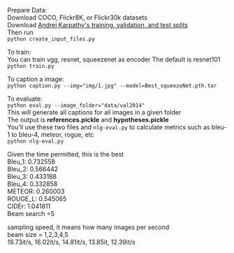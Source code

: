 Prepare Data:  
Download COCO, Flickr8K, or Flickr30k datasets  
Download [Andrej Karpathy's training, validation, and test splits](http://cs.stanford.edu/people/karpathy/deepimagesent/caption_datasets.zip)  
Then run   
`python create_input_files.py`

To train:  
You can train vgg, resnet, squeezenet as encoder 
The default is resnet101   
`python train.py`

To caption a image:  
`python caption.py --img="img/1.jpg" --model=Best_squeezeNet.pth.tar`

To evaluate:  
`python eval.py --image_folder="data/val2014"`  
This will generate all captions for all images in a given folder  
The output is **references.pickle** and **hypotheses.pickle**   
You'll use these two files and `nlg-eval.py` to calculate metrics such as bleu-1 to bleu-4, meteor, rogue, etc  
`python nlg-eval.py`

Given the time permitted, this is the best   
Bleu_1: 0.732558  
Bleu_2: 0.566442  
Bleu_3: 0.433188  
Bleu_4: 0.332858  
METEOR: 0.260003  
ROUGE_L: 0.545065  
CIDEr: 1.041811  
Beam search =5  

sampling speed, it means how many images per second  
beam size = 1,2,3,4,5  
19.73it/s, 16.02it/s, 14.81it/s, 13.85it, 12.39it/s